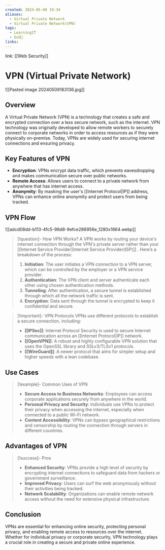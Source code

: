 ```yaml
---
created: 2024-05-08 19:34
aliases:
  - Virtual Private Network
  - Virtual Private Network(VPN)
tags:
  - LearningIT
  - bud🌿
links:
---
```


link: [[Web Security]]

# VPN (Virtual Private Network)

![[Pasted image 20240509183136.jpg]]
## Overview

A Virtual Private Network (VPN) is a technology that creates a safe and encrypted connection over a less secure network, such as the internet. VPN technology was originally developed to allow remote workers to securely connect to corporate networks in order to access resources as if they were physically on-premise. Today, VPNs are widely used for securing internet connections and ensuring privacy.

## Key Features of VPN

- **Encryption**: VPNs encrypt data traffic, which prevents eavesdropping and makes communication secure over public networks.
- **Remote Access**: Allows users to connect to a private network from anywhere that has internet access.
- **Anonymity**: By masking the user's [[Internet Protocol|IP]] address, VPNs can enhance online anonymity and protect users from being tracked.

## VPN Flow

![[adcd08dd-b113-4fc5-96d8-9efce286956e_1280x1664.webp]]

> [!question]- How VPN Works?
> A VPN works by routing your device's internet connection through the VPN's private server rather than your [[Internet Service Provider|Internet Service Provider(ISP)]] . Here’s a breakdown of the process:
> 
> 1. **Initiation**: The user initiates a VPN connection to a VPN server, which can be controlled by the employer or a VPN service provider.
> 2. **Authentication**: The VPN client and server authenticate each other using chosen authentication methods.
> 3. **Tunneling**: After authentication, a secure tunnel is established through which all the network traffic is sent.
> 4. **Encryption**: Data sent through the tunnel is encrypted to keep it confidential and secure.

> [!important]- VPN Protocols
> VPNs use different protocols to establish a secure connection, including:
> 
> - **[[IPSec]]**: Internet Protocol Security is used to secure Internet communication across an [[Internet Protocol|IP]] network.
> - **[[OpenVPN]]**: A robust and highly configurable VPN solution that uses the OpenSSL library and SSLv3/TLSv1 protocols.
> - **[[WireGuard]]**: A newer protocol that aims for simpler setup and higher speeds with a lean codebase.

## Use Cases

> [!example]- Common Uses of VPN
> - **Secure Access to Business Networks**: Employees can access corporate applications securely from anywhere in the world.
> - **Personal Privacy and Security**: Individuals use VPNs to protect their privacy when accessing the internet, especially when connected to a public Wi-Fi network.
> - **Content Accessibility**: VPNs can bypass geographical restrictions and censorship by routing the connection through servers in different countries.

## Advantages of VPN

> [!success]- Pros
> - **Enhanced Security**: VPNs provide a high level of security by encrypting internet connections to safeguard data from hackers or government surveillance.
> - **Improved Privacy**: Users can surf the web anonymously without their activities being tracked.
> - **Network Scalability**: Organizations can enable remote network access without the need for extensive physical infrastructure.

## Conclusion

VPNs are essential for enhancing online security, protecting personal privacy, and enabling remote access to resources over the internet. Whether for individual privacy or corporate security, VPN technology plays a crucial role in creating a secure and private online experience.



